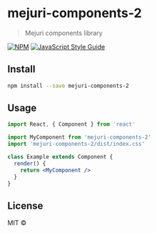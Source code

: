 # mejuri-components-2

> Mejuri components library

[![NPM](https://img.shields.io/npm/v/mejuri-components-2.svg)](https://www.npmjs.com/package/mejuri-components-2) [![JavaScript Style Guide](https://img.shields.io/badge/code_style-standard-brightgreen.svg)](https://standardjs.com)

## Install

```bash
npm install --save mejuri-components-2
```

## Usage

```jsx
import React, { Component } from 'react'

import MyComponent from 'mejuri-components-2'
import 'mejuri-components-2/dist/index.css'

class Example extends Component {
  render() {
    return <MyComponent />
  }
}
```

## License

MIT © [](https://github.com/)
